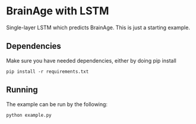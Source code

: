# BrainAge with LSTM

Single-layer LSTM which predicts BrainAge.
This is just a starting example.

## Dependencies

Make sure you have needed dependencies, either by doing pip install
```
pip install -r requirements.txt
```

## Running

The example can be run by the following:
```
python example.py
```